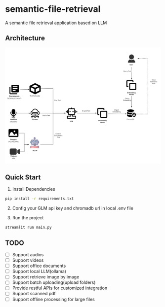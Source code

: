 # semantic-file-retrieval
A semantic file retrieval application based on LLM

## Architecture
![architecture_image](assets/architecture.png)

## Quick Start
1. Install Dependencies
```bash
pip install -r requirements.txt
```

2. Config your GLM api key and chromadb url in local .env file


3. Run the project
```bash
streamlit run main.py
```

## TODO
- [ ] Support audios
- [ ] Support videos
- [ ] Support office documents
- [ ] Support local LLM(ollama)
- [ ] Support retrieve image by image
- [ ] Support batch uploading(upload folders) 
- [ ] Provide restful APIs for customized integration
- [ ] Support scanned pdf
- [ ] Support offline processing for large files